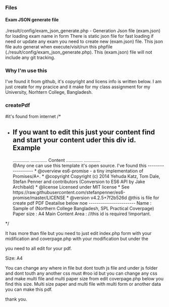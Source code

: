 ### Files

#### Exam JSON generate file
  ./result/config/exam_json_generate.php  - Generation Json file (exam.json) for loading exam name in form
    There is static json file for fast loading if need or update any exam you need to create new (exam.json) file. This json file auto generat when execute/visit/run this phpfile (./result/config/exam_json_generate.php).
    This (exam.json) file will not include any git tracking.


### Why I'm use this
I've found it from github, it's copyright and licens info is written below.
I am just create for my pracice and it make for my class assignment for my University, Norhtern College, Bangladesh.



### createPdf
#it's found from internet
/*
* If you want to edit this just your content
  find <div id="root">
    and start your content uder this div id.
  Example
  --------
    <div id="root">
      .............
      .............
        Content
      .............
      .............
    </div>
  @Any one can use this template it's open source.
    I've found this
    ------------------
      * @overview es6-promise - a tiny implementation of Promises/A+.
      * @copyright Copyright (c) 2014 Yehuda Katz, Tom Dale, Stefan Penner and contributors (Conversion to ES6 API by Jake Archibald)
      * @license   Licensed under MIT license
      * See https://raw.githubusercontent.com/stefanpenner/es6-promise/master/LICENSE
      * @version   v4.2.5+7f2b526d
  @this is file for create pdf
    PDF Deatailse below noe
      -----------------------
      Name                : Sample of (Northern College Bangladesh, SPL Practical Coverpage)
      Paper size          : A4
      Main Content Area   : <duv id="root"> //this id is required !important.
*/


It has more than file
but you need to just edit index.php form with your midification and coverpage.php with your modification but under the <div id="root"> you need to all edit for your pdf.

Size: A4

You can change any where in file but dont touth js file and under js folder and dont touth any another css must #roo id but you can change any css and make multi file and multi paper size from edit coverpage.php below you find this size. Multi size paper and multi file with multi form or another data you can make this pdf.

thank you.
